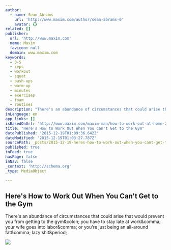 ```yaml
---
author:
  - name: Sean Abrams
    url: 'http://www.maxim.com/author/sean-abrams-0'
    avatar: {}
related: []
publisher:
  url: 'http://www.maxim.com'
  name: Maxim
  favicon: null
  domain: www.maxim.com
keywords:
  - 3-5
  - reps
  - workout
  - squat
  - push-ups
  - warm-up
  - minutes
  - exercises
  - foam
  - routines
description: "There's an abundance of circumstances that could arise that would prevent you from getting to the gym: you have to stay late at work, your wife goes into labor, or you're just being an all-around fat, lazy shit."
inLanguage: en
app_links: []
isBasedOnUrl: 'http://www.maxim.com/maxim-man/how-to-work-out-at-home-2015-12'
title: "Here's How to Work Out When You Can't Get to the Gym"
datePublished: '2015-12-19T01:09:36.642Z'
dateModified: '2015-12-19T01:03:27.787Z'
sourcePath: _posts/2015-12-19-heres-how-to-work-out-when-you-cant-get-to-the-gym.md
published: true
inFeed: true
hasPage: false
inNav: false
_context: 'http://schema.org'
_type: MediaObject

---
```

<article style=""><h1>Here's How to Work Out When You Can't Get to the Gym</h1><p>There's an abundance of circumstances that could arise that would prevent you from getting to the gym&amp;colon; you have to stay late at work&amp;comma; your wife goes into labor&amp;comma; or you're just being an all-around fat&amp;comma; lazy shit&amp;period;</p><img src="http://a1.files.maxim.com/image/upload/c_fit,cs_srgb,dpr_1.0,h_1200,q_80,w_1200/MTM1MjI4NDUxMzc5NTE3OTE4.jpg" /></article>